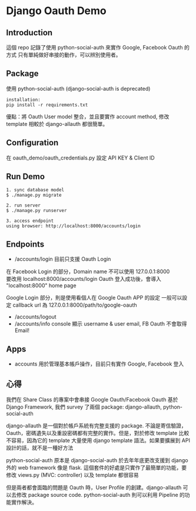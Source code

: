 # Django Oauth Demo

## Introduction
這個 repo 記錄了使用 python-social-auth 來實作 Google, Facebook Oauth 的方式
只有單純做好串接的動作，可以辨別使用者。

## Package
使用 python-social-auth (django-social-auth is deprecated)

    installation:
    pip install -r requirements.txt

優點：將 Oauth User model 整合，並且要實作 account method, 修改 template 相較於 django-allauth 都很簡單。

## Configuration
在 oauth_demo/oauth_credentials.py 設定 API KEY & Client ID

## Run Demo

    1. sync database model
    $ ./manage.py migrate

    2. run server
    $ ./manage.py runserver
 
    3. access endpoint
    using browser: http://localhost:8000/accounts/login


## Endpoints
- /accounts/login
目前只支援 Oauth Login<br>

在 Facebook Login 的部分，Domain name 不可以使用 127.0.0.1:8000<br>
要改用 localhost:8000/accounts/login
Oauth 登入成功後，會導入 "localhost:8000" home page

Google Login 部分，則是使用看個人在 Google Oauth APP 的設定
一般可以設定 callback url 為 127.0.0.1:8000/path/to/google-oauth

- /accounts/logout
- /accounts/info
 console 顯示 username & user email, FB Oauth 不會取得 Email!


## Apps

- accounts
用於管理基本帳戶操作，目前只有實作 Google, Facebook 登入

## 心得
我們在 Share Class 的專案中會串接 Google Oauth/Facebook Oauth
基於 Django Framework, 我們 survey 了兩個 package: django-allauth, python-social-auth

django-allauth 是一個對於帳戶系統有完整支援的 package. 不論是寄信驗證，Oauth，密碼遺失以及重設密碼都有完整的實作。但是，對於修改 template 比較不容易，因為它的 template 大量使用 django template 語法。如果要擴展到 API 設計的話，就不是一種好方法

python-social-auth 原本是 django-social-auth 於去年年底更改支援到 django 外的 web framework 像是 flask. 這個套件的好處是只實作了最簡單的功能，要修改 views.py (MVC: controller) 以及 template 都很容易

但是兩者都會面臨的問題是 Oauth 時，User Profile 的創建。django-allauth 可以去修改 package source code. python-social-auth 則可以利用 Pipeline 的功能實作解決。
